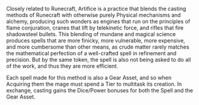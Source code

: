 Closely related to Runecraft, Artifice is a practice that blends the casting methods of Runecraft with otherwise purely Physical mechanisms and alchemy, producing such wonders as engines that run on the principles of flame conjuration, cranes that lift by telekinetic force, and rifles that fire shadowsteel bullets. This blending of mundane and magical science produces spells that are more finicky, more vulnerable, more expensive, and more cumbersome than other means, as crude matter rarely matches the mathematical perfection of a well-crafted spell in refinement and precision. But by the same token, the spell is also not being asked to do all of the work, and thus they are more efficient.

Each spell made for this method is also a Gear Asset, and so when Acquiring them the mage must spend a Tier to multitask its creation. In exchange, casting gains the Dice/Power bonuses for both the Spell and the Gear Asset.